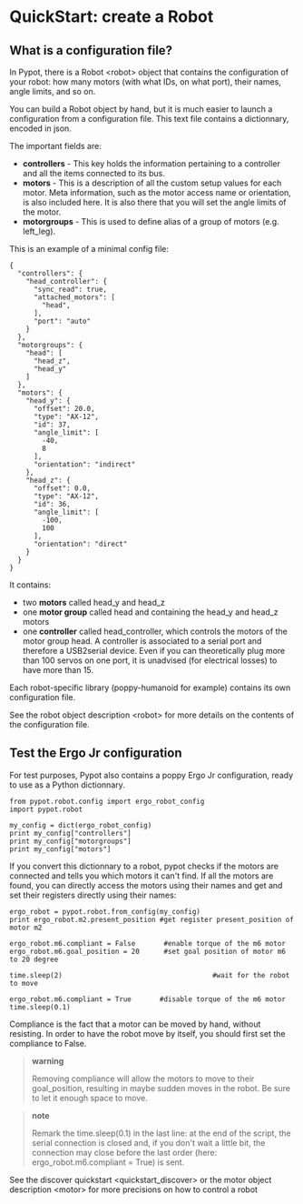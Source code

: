 # QuickStart: create a Robot

## What is a configuration file?

In Pypot, there is a Robot \<robot\> object that contains the
configuration of your robot: how many motors (with what IDs, on what
port), their names, angle limits, and so on.

You can build a Robot object by hand, but it is much easier to launch a
configuration from a configuration file. This text file contains a
dictionnary, encoded in json.

The important fields are:

-   **controllers** - This key holds the information pertaining to a
    controller and all the items connected to its bus.
-   **motors** - This is a description of all the custom setup values
    for each motor. Meta information, such as the motor access name or
    orientation, is also included here. It is also there that you will
    set the angle limits of the motor.
-   **motorgroups** - This is used to define alias of a group of motors
    (e.g. left\_leg).

This is an example of a minimal config file:

    {
      "controllers": {
        "head_controller": {
          "sync_read": true,
          "attached_motors": [
            "head",
          ],
          "port": "auto"
        }
      },
      "motorgroups": {
        "head": [
          "head_z",
          "head_y"
        ]
      },
      "motors": {
        "head_y": {
          "offset": 20.0,
          "type": "AX-12",
          "id": 37,
          "angle_limit": [
            -40,
            8
          ],
          "orientation": "indirect"
        },
        "head_z": {
          "offset": 0.0,
          "type": "AX-12",
          "id": 36,
          "angle_limit": [
            -100,
            100
          ],
          "orientation": "direct"
        }
      }
    }

It contains:

-   two **motors** called head\_y and head\_z
-   one **motor group** called head and containing the head\_y and
    head\_z motors
-   one **controller** called head\_controller, which controls the
    motors of the motor group head. A controller is associated to a
    serial port and therefore a USB2serial device. Even if you can
    theoretically plug more than 100 servos on one port, it is unadvised
    (for electrical losses) to have more than 15.

Each robot-specific library (poppy-humanoid for example) contains its
own configuration file.

See the robot object description \<robot\> for more details on the
contents of the configuration file.

## Test the Ergo Jr configuration

For test purposes, Pypot also contains a poppy Ergo Jr configuration,
ready to use as a Python dictionnary.

    from pypot.robot.config import ergo_robot_config
    import pypot.robot

    my_config = dict(ergo_robot_config)
    print my_config["controllers"]
    print my_config["motorgroups"]
    print my_config["motors"]

If you convert this dictionnary to a robot, pypot checks if the motors
are connected and tells you which motors it can't find. If all the
motors are found, you can directly access the motors using their names
and get and set their registers directly using their names:

    ergo_robot = pypot.robot.from_config(my_config)
    print ergo_robot.m2.present_position #get register present_position of motor m2

    ergo_robot.m6.compliant = False       #enable torque of the m6 motor
    ergo_robot.m6.goal_position = 20      #set goal position of motor m6 to 20 degree

    time.sleep(2)                                     #wait for the robot to move

    ergo_robot.m6.compliant = True       #disable torque of the m6 motor
    time.sleep(0.1)

Compliance is the fact that a motor can be moved by hand, without
resisting. In order to have the robot move by itself, you should first
set the compliance to False.

> **warning**
>
> Removing compliance will allow the motors to move to their
> goal\_position, resulting in maybe sudden moves in the robot. Be sure
> to let it enough space to move.

> **note**
>
> Remark the time.sleep(0.1) in the last line: at the end of the script,
> the serial connection is closed and, if you don't wait a little bit,
> the connection may close before the last order (here:
> ergo\_robot.m6.compliant = True) is sent.

See the discover quickstart \<quickstart\_discover\> or
the motor object description \<motor\> for more precisions on how to
control a robot
